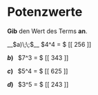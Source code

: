<!--
version:  0.0.1

language: de

@style
input {
    text-align: center;
}

.flex-container {
    display: flex;
    flex-wrap: wrap;
    align-items: stretch;
    gap: 20px;
}

.flex-child {
    flex: 1;
    min-width: 350px;
    margin-right: 20px;
}

@media (max-width: 400px) {
    .flex-child {
        flex: 100%;
        margin-right: 0;
    }
}
@end

formula: \carry   \textcolor{red}{\scriptsize #1}
formula: \digit   \rlap{\carry{#1}}\phantom{#2}#2
formula: \permil  \text{‰}

import: https://raw.githubusercontent.com/LiaTemplates/Tikz-Jax/main/README.md

script: https://cdn.jsdelivr.net/gh/LiaTemplates/Tikz-Jax@main/dist/index.js


tags: Potenzen, sehr leicht, sehr niedrig, Angeben

comment: Gib den Wert einer Potenz an.

author: Martin Lommatzsch

-->




# Potenzwerte


**Gib** den Wert des Terms **an**.



<section class="flex-container">
<div class="flex-child">
__$a)\;\;$__ $4^4 = $ [[  256  ]]

</div>
<div class="flex-child">

__$b)\;\;$__ $7^3 = $ [[  343  ]]

</div>
<div class="flex-child">

__$c)\;\;$__ $5^4 = $ [[  625  ]]

</div>
<div class="flex-child">

__$d)\;\;$__ $3^5 = $ [[  243  ]]


</div>
</section>








 